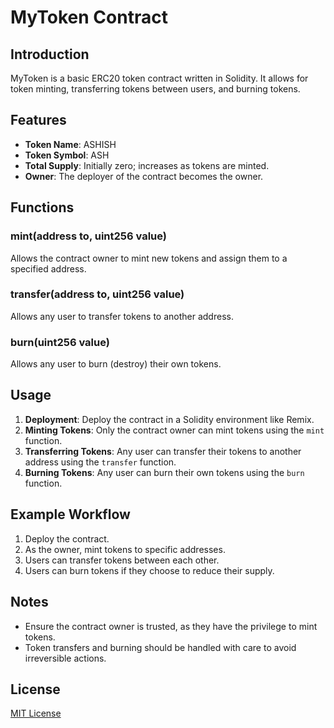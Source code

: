 # MyToken Contract

## Introduction
MyToken is a basic ERC20 token contract written in Solidity. It allows for token minting, transferring tokens between users, and burning tokens.

## Features
- **Token Name**: ASHISH
- **Token Symbol**: ASH
- **Total Supply**: Initially zero; increases as tokens are minted.
- **Owner**: The deployer of the contract becomes the owner.

## Functions

### mint(address to, uint256 value)
Allows the contract owner to mint new tokens and assign them to a specified address.

### transfer(address to, uint256 value)
Allows any user to transfer tokens to another address.

### burn(uint256 value)
Allows any user to burn (destroy) their own tokens.

## Usage
1. **Deployment**: Deploy the contract in a Solidity environment like Remix.
2. **Minting Tokens**: Only the contract owner can mint tokens using the `mint` function.
3. **Transferring Tokens**: Any user can transfer their tokens to another address using the `transfer` function.
4. **Burning Tokens**: Any user can burn their own tokens using the `burn` function.

## Example Workflow
1. Deploy the contract.
2. As the owner, mint tokens to specific addresses.
3. Users can transfer tokens between each other.
4. Users can burn tokens if they choose to reduce their supply.

## Notes
- Ensure the contract owner is trusted, as they have the privilege to mint tokens.
- Token transfers and burning should be handled with care to avoid irreversible actions.

## License
[MIT License](../LICENSE)

